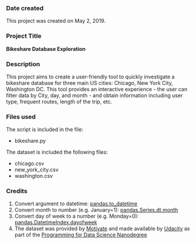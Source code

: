 ### Date created
This project was created on May 2, 2019\.

### Project Title
**Bikeshare Database Exploration**

### Description
This project aims to create a user\-friendly tool to quickly investigate a bikeshare database for three main US cities: Chicago, New York City, Washington DC\. This tool provides an interactive experience \- the user can filter data by City, day, and month - and obtain information including user type, frequent routes, length of the trip, etc.

### Files used
The script is included in the file:
* bikeshare.py

The dataset is included the following files:
* chicago.csv
* new_york_city.csv
* washington.csv

### Credits
1. Convert argument to datetime:
[pandas.to_datetime](https://pandas.pydata.org/pandas-docs/stable/reference/api/pandas.to_datetime.html)
2. Convert month to number (e\.g\. January=1): [pandas.Series.dt.month](https://pandas.pydata.org/pandas-docs/stable/reference/api/pandas.Series.dt.month.html)
3. Convert day of week to a number (e\.g\. Monday=0): [pandas.DatetimeIndex.dayofweek](https://pandas.pydata.org/pandas-docs/stable/reference/api/pandas.DatetimeIndex.dayofweek.html)
4. The dataset was provided by [Motivate](https://www.motivateco.com/) and made available by [Udacity](https://www.udacity.com/) as part of the [Programming for Data Science Nanodegree](https://www.udacity.com/course/programming-for-data-science-nanodegree--nd104)
